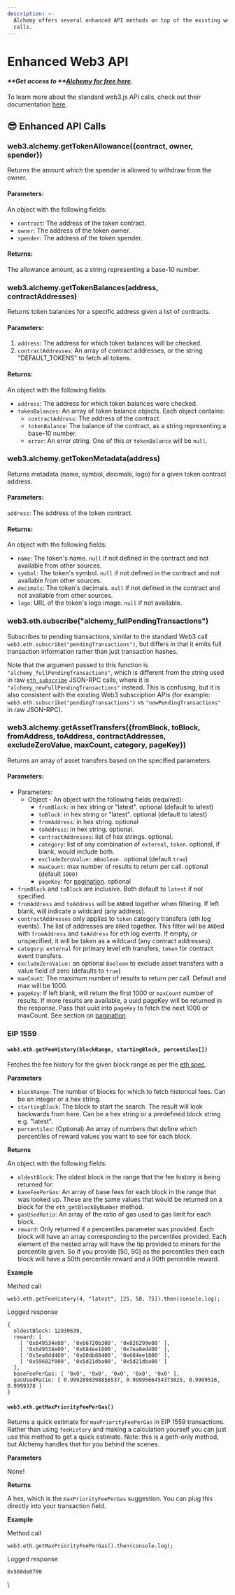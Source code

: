 ```yaml
---
description: >-
  Alchemy offers several enhanced API methods on top of the existing web3.js
  calls.
---
```


# Enhanced Web3 API

#### _\*\*Get access to \*\*_[_**Alchemy for free here**_](https://alchemy.com/?r=e68b2f77-7fc7-4ef7-8e9c-cdfea869b9b5)_**.**_

To learn more about the standard web3.js API calls, check out their documentation [here](https://web3js.readthedocs.io/en/v1.2.9/).

## :sunglasses: Enhanced API Calls

### web3.alchemy.getTokenAllowance({contract, owner, spender})

Returns the amount which the spender is allowed to withdraw from the owner.

#### **Parameters:**

An object with the following fields:

* `contract`: The address of the token contract.
* `owner`: The address of the token owner.
* `spender`: The address of the token spender.

#### **Returns:**

The allowance amount, as a string representing a base-10 number.

### web3.alchemy.getTokenBalances(address, contractAddresses)

Returns token balances for a specific address given a list of contracts.

#### **Parameters:**

1. `address`: The address for which token balances will be checked.
2. `contractAddresses`: An array of contract addresses, or the string "DEFAULT\_TOKENS" to fetch all tokens.

#### **Returns:**

An object with the following fields:

* `address`: The address for which token balances were checked.
* `tokenBalances`: An array of token balance objects. Each object contains:
  * `contractAddress`: The address of the contract.
  * `tokenBalance`: The balance of the contract, as a string representing a base-10 number.
  * `error`: An error string. One of this or `tokenBalance` will be `null`.

### web3.alchemy.getTokenMetadata(address)

Returns metadata (name, symbol, decimals, logo) for a given token contract address.

#### **Parameters:**

`address`: The address of the token contract.

#### **Returns:**

An object with the following fields:

* `name`: The token's name. `null` if not defined in the contract and not available from other sources.
* `symbol`: The token's symbol. `null` if not defined in the contract and not available from other sources.
* `decimals`: The token's decimals. `null` if not defined in the contract and not available from other sources.
* `logo`: URL of the token's logo image. `null` if not available.

### web3.eth.subscribe("alchemy\_fullPendingTransactions")

Subscribes to pending transactions, similar to the standard Web3 call `web3.eth.subscribe("pendingTransactions")`, but differs in that it emits full transaction information rather than just transaction hashes.

Note that the argument passed to this function is `"alchemy_fullPendingTransactions"`, which is different from the string used in raw [`eth_subscribe`](../../apis/ethereum/#eth\_subscribe) JSON-RPC calls, where it is `"alchemy_newFullPendingTransactions"` instead. This is confusing, but it is also consistent with the existing Web3 subscription APIs (for example: `web3.eth.subscribe("pendingTransactions")` vs `"newPendingTransactions"` in raw JSON-RPC).

### web3.alchemy.getAssetTransfers({fromBlock, toBlock, fromAddress, toAddress, contractAddresses, excludeZeroValue, maxCount, category, pageKey})

Returns an array of asset transfers based on the specified parameters.

#### **Parameters:**

* Parameters:
  * Object - An object with the following fields (required):
    * `fromBlock`: in hex string or "latest". optional (default to latest)
    * `toBlock`: in hex string or "latest". optional (default to latest)
    * `fromAddress`: in hex string. optional
    * `toAddress`: in hex string. optional.
    * `contractAddresses`: list of hex strings. optional.
    * `category`: list of any combination of `external`, `token`. optional, if blank, would include both.
    * `excludeZeroValue:` a`Boolean` . optional (default `true`)
    * `maxCount`: max number of results to return per call. optional (default `1000)`
    * `pageKey`: for [pagination](../../enhanced-apis/transfers-api/#pagination). optional
* `fromBlock` and `toBlock` are inclusive. Both default to `latest` if not specified.
* `fromAddress` and `toAddress` will be `AND`ed together when filtering. If left blank, will indicate a wildcard (any address).
* `contractAddresses` only applies to `token` category transfers (eth log events). The list of addresses are `OR`ed together. This filter will be `AND`ed with `fromAddress` and `toAddress` for eth log events. If empty, or unspecified, it will be taken as a wildcard (any contract addresses).
* `category`: `external` for primary level eth transfers, `token` for contract event transfers.
* `excludeZeroValue:` an optional `Boolean` to exclude asset transfers with a value field of zero (defaults to `true`)
* `maxCount`: The maximum number of results to return per call. Default and max will be 1000.
* `pageKey`: If left blank, will return the first 1000 or `maxCount` number of results. If more results are available, a uuid pageKey will be returned in the response. Pass that uuid into `pageKey` to fetch the next 1000 or maxCount. See section on [pagination](../../enhanced-apis/transfers-api/#pagination).

### EIP 1559

#### `web3.eth.getFeeHistory(blockRange, startingBlock, percentiles[])`

Fetches the fee history for the given block range as per the [eth spec](https://github.com/ethereum/eth1.0-specs/blob/master/json-rpc/spec.json).

**Parameters**

* `blockRange`: The number of blocks for which to fetch historical fees. Can be an integer or a hex string.
* `startingBlock`: The block to start the search. The result will look backwards from here. Can be a hex string or a predefined block string e.g. "latest".
* `percentiles`: (Optional) An array of numbers that define which percentiles of reward values you want to see for each block.

**Returns**

An object with the following fields:

* `oldestBlock`: The oldest block in the range that the fee history is being returned for.
* `baseFeePerGas`: An array of base fees for each block in the range that was looked up. These are the same values that would be returned on a block for the `eth_getBlockByNumber` method.
* `gasUsedRatio`: An array of the ratio of gas used to gas limit for each block.
* `reward`: Only returned if a percentiles parameter was provided. Each block will have an array corresponding to the percentiles provided. Each element of the nested array will have the tip provided to miners for the percentile given. So if you provide \[50, 90] as the percentiles then each block will have a 50th percentile reward and a 90th percentile reward.

**Example**

Method call

```
web3.eth.getFeeHistory(4, "latest", [25, 50, 75]).then(console.log);
```

Logged response

```
{
  oldestBlock: 12930639,
  reward: [
    [ '0x649534e00', '0x66720b300', '0x826299e00' ],
    [ '0x649534e00', '0x684ee1800', '0x7ea8ed400' ],
    [ '0x5ea8dd480', '0x60db88400', '0x684ee1800' ],
    [ '0x59682f000', '0x5d21dba00', '0x5d21dba00' ]
  ],
  baseFeePerGas: [ '0x0', '0x0', '0x0', '0x0', '0x0' ],
  gasUsedRatio: [ 0.9992898398856537, 0.9999566454373825, 0.9999516, 0.9999378 ]
}
```

#### `web3.eth.getMaxPriorityFeePerGas()`

Returns a quick estimate for `maxPriorityFeePerGas` in EIP 1559 transactions. Rather than using `feeHistory` and making a calculation yourself you can just use this method to get a quick estimate. Note: this is a geth-only method, but Alchemy handles that for you behind the scenes.

**Parameters**

None!

**Returns**

A hex, which is the `maxPriorityFeePerGas` suggestion. You can plug this directly into your transaction field.

**Example**

Method call

```
web3.eth.getMaxPriorityFeePerGas().then(console.log);
```

Logged response

```
0x560de0700
```

\\
